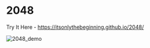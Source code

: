 # 2048
Try It Here - https://itsonlythebeginning.github.io/2048/

![2048_demo](https://github.com/itsonlythebeginning/2048/assets/107440223/192413c3-ddf9-4902-b22d-3d29c8acdc36)
